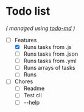 # Todo list

_\( managed using [todo-md](https://github.com/Hypercubed/todo-md) \)_

- [ ] Features
  - [x] Runs tasks from .js
  - [ ] Runs tasks from .json
  - [ ] Runs tasks from .yml
  - [ ] Runs arrays of tasks
  - [ ] Runs
- [ ] Chores
  - [ ] Readme
  - [ ] Test cli
  - [ ] --help

